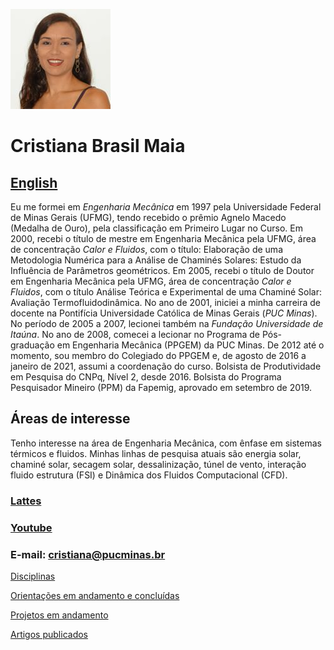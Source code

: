 ![GitHub logo](/foto.jpg)

# Cristiana Brasil Maia

## [English](/english.md)

Eu me formei em *Engenharia Mecânica* em 1997 pela Universidade Federal de Minas Gerais (UFMG), tendo recebido o prêmio Agnelo Macedo (Medalha de Ouro), pela classificação em Primeiro Lugar no Curso. Em 2000, recebi o título de mestre em Engenharia Mecânica pela UFMG, área de concentração *Calor e Fluidos*, com o título: Elaboração de uma Metodologia Numérica para a Análise de Chaminés Solares: Estudo da Influência de Parâmetros geométricos. Em 2005, recebi o título de Doutor em Engenharia Mecânica pela UFMG, área de concentração *Calor e Fluidos*, com o título Análise Teórica e Experimental de uma Chaminé Solar: Avaliação Termofluidodinâmica. No ano de 2001, iniciei a minha carreira de docente na Pontifícia Universidade Católica de Minas Gerais (*PUC Minas*). No período de 2005 a 2007, lecionei também na *Fundação Universidade de Itaúna*. No ano de 2008, comecei a lecionar no Programa de Pós-graduação em Engenharia Mecânica (PPGEM) da PUC Minas. De 2012 até o momento, sou membro do Colegiado do PPGEM e, de agosto de 2016 a janeiro de 2021, assumi a coordenação do curso. Bolsista de Produtividade em Pesquisa do CNPq, Nível 2, desde 2016. Bolsista do Programa Pesquisador Mineiro (PPM) da Fapemig, aprovado em setembro de 2019.


## Áreas de interesse
Tenho interesse na área de Engenharia Mecânica, com ênfase em sistemas térmicos e fluidos. Minhas linhas de pesquisa atuais são energia solar, chaminé solar, secagem solar, dessalinização, túnel de vento, interação fluido estrutura (FSI) e Dinâmica dos Fluidos Computacional (CFD).

### [Lattes](http://buscatextual.cnpq.br/buscatextual/visualizacv.do?id=K4763983J1)

### [Youtube](http://youtube.com/c/CristianaBrasilMaia)

### E-mail: cristiana@pucminas.br

[Disciplinas](/disciplinas.md)

[Orientações em andamento e concluídas](/orientacoes.md)

[Projetos em andamento](/projetos.md)

[Artigos publicados](/producoes.md)
